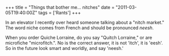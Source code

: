 +++
title = "Things that bother me... nitches"
date = "2011-03-05T19:40:00Z"
tags = ['Rants']
+++

In an elevator I recently over heard someone talking about a "nitch market."
The word niche comes from French and should be pronounced _neesh_.

When you order Quiche Lorraine, do you say "Quitch Lorraine," or are
microfiche "microfitch.". No is the correct answer, it is not 'itch', it is
'eesh'. So in the future look smart and worldly, and say 'neesh.'




